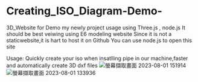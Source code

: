 # Creating_ISO_Diagram-Demo-
3D_Website for Demo my newly project usage using Three.js , node.js 
It should be best veiwing using E6 modeling website
Since it is not a staticwebsite,it is hart to host it on Github 
You can use node.js to open this site 

Usage: Quickly create your iso when insatlling pipe in our machine,faster and automatically create 3D dxf files 
![螢幕擷取畫面 2023-08-01 151914](https://github.com/bob020416/Creating_ISO_Diagram-Demo-/assets/82202284/1c1fae5a-9d68-47f7-881c-6b3cb413de83)
![螢幕擷取畫面 2023-08-01 133936](https://github.com/bob020416/Creating_ISO_Diagram-Demo-/assets/82202284/ce8acb56-456c-445e-a936-59bc9d649eab)
